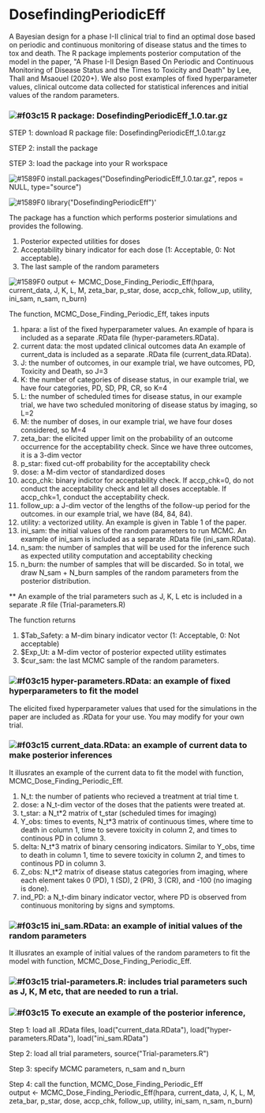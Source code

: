 # DosefindingPeriodicEff
A Bayesian design for a phase I-II clinical trial to find an optimal dose based on periodic and continuous monitoring of disease status and the times to tox and death.  The R package implements posterior computation of the model in the paper, "A Phase I-II Design Based On Periodic and Continuous Monitoring of Disease Status and the Times to Toxicity and Death" by Lee, Thall and Msaouel (2020+).  We also post examples of fixed hyperparameter values, clinical outcome data collected for statistical inferences and initial values of the random parameters.  


### ![#f03c15](https://placehold.it/15/f03c15/000000?text=+) R package: DosefindingPeriodicEff_1.0.tar.gz
STEP 1: download R package file: DosefindingPeriodicEff_1.0.tar.gz

STEP 2: install the package

STEP 3: load the package into your R workspace

![#1589F0](https://placehold.it/15/1589F0/000000?text=+)  install.packages("DosefindingPeriodicEff_1.0.tar.gz", repos = NULL, type="source")

![#1589F0](https://placehold.it/15/1589F0/000000?text=+)  library("DosefindingPeriodicEff")'


The package has a function which performs posterior simulations and provides the following.
1. Posterior expected utilities for doses
2. Acceptability binary indicator for each dose (1: Acceptable, 0: Not acceptable).
3. The last sample of the random parameters

![#1589F0](https://placehold.it/15/1589F0/000000?text=+) output <- MCMC_Dose_Finding_Periodic_Eff(hpara, current_data, J, K, L, M, zeta_bar, p_star, dose, accp_chk, follow_up, utility, ini_sam, n_sam, n_burn)

The function, MCMC_Dose_Finding_Periodic_Eff, takes inputs
1. hpara: a list of the fixed hyperparameter values. An example of hpara is included as a separate .RData file (hyper-parameters.RData).
2. current data: the most updated clinical outcomes data An example of current_data is included as a separate .RData file (current_data.RData).
3. J: the number of outcomes, in our example trial, we have outcomes, PD, Toxicity and Death, so J=3
4. K: the number of categories of disease status, in our example trial, we have four categories, PD, SD, PR, CR, so K=4
5. L: the number of scheduled times for disease status, in our example trial, we have two scheduled monitoring of disease status by imaging, so L=2
6. M: the number of doses, in our example trial, we have four doses considered, so M=4
7. zeta_bar: the elicited upper limit on the probability of an outcome occurrence for the acceptability check.  Since we have three outcomes, it is a 3-dim vector
8. p_star: fixed cut-off probability for the acceptability check
9. dose: a M-dim vector of standardized doses
10. accp_chk: binary indictor for acceptability check.  If accp_chk=0, do not conduct the acceptability check and let all doses acceptable. If accp_chk=1, conduct the acceptability check.
11. follow_up: a J-dim vector of the lengths of the follow-up period for the outcomes. in our example trial, we have (84, 84, 84).
12. utility: a vectorized utility.  An example is given in Table 1 of the paper. 
13. ini_sam: the initial values of the random parameters to run MCMC. An example of ini_sam is included as a separate .RData file (ini_sam.RData).
14. n_sam: the number of samples that will be used for the inference such as expected utility computation and acceptability checking
15. n_burn: the number of samples that will be discarded.  So in total, we draw N_sam + N_burn samples of the random parameters from the posterior distribution.

** An example of the trial parameters such as J, K, L etc is included in a separate .R file (Trial-parameters.R)

The function returns
1. $Tab_Safety: a M-dim binary indicator vector (1: Acceptable, 0: Not acceptable)
2. $Exp_Ut: a M-dim vector of posterior expected utility estimates
3. $cur_sam: the last MCMC sample of the random parameters.


### ![#f03c15](https://placehold.it/15/f03c15/000000?text=+) hyper-parameters.RData: an example of fixed hyperparameters to fit the model
The elicited fixed hyperparameter values that used for the simulations in the paper are included as .RData for your use.  You may modify for your own trial.

### ![#f03c15](https://placehold.it/15/f03c15/000000?text=+) current_data.RData: an example of current data to make posterior inferences
It illusrates an example of the current data to fit the model with function, MCMC_Dose_Finding_Periodic_Eff. 
1. N_t: the number of patients who recieved a treatment at trial time t.
2. dose: a N_t-dim vector of the doses that the patients were treated at.
3. t_star: a N_t*2 matrix of t_star (scheduled times for imaging)
4. Y_obs: times to events, N_t*3 matrix of continuous times, where time to death in column 1, time to severe toxicity in column 2, and times to continous PD in column 3.
5. delta: N_t*3 matrix of binary censoring indicators. Similar to Y_obs, time to death in column 1, time to severe toxicity in column 2, and times to continous PD in column 3.
6. Z_obs: N_t*2 matrix of disease status categories from imaging, where each element takes 0 (PD), 1 (SD), 2 (PR), 3 (CR), and -100 (no imaging is done).
7. ind_PD: a N_t-dim binary indicator vector, where PD is observed from continuous monitoring by signs and symptoms.  


### ![#f03c15](https://placehold.it/15/f03c15/000000?text=+) ini_sam.RData: an example of initial values of the random parameters
It illusrates an example of initial values of the random parameters to fit the model with function, MCMC_Dose_Finding_Periodic_Eff. 

### ![#f03c15](https://placehold.it/15/f03c15/000000?text=+) trial-parameters.R: includes trial parameters such as J, K, M etc, that are needed to run a trial.


### ![#f03c15](https://placehold.it/15/f03c15/000000?text=+)  To execute an example of the posterior inference, 

Step 1: load all .RData files, load("current_data.RData"), load("hyper-parameters.RData"), load("ini_sam.RData")

Step 2: load all trial parameters, source("Trial-parameters.R")

Step 3: specify MCMC parameters, n_sam and n_burn

Step 4: call the function, MCMC_Dose_Finding_Periodic_Eff  
output <- MCMC_Dose_Finding_Periodic_Eff(hpara, current_data, J, K, L, M, zeta_bar, p_star, dose, accp_chk, follow_up, utility, ini_sam, n_sam, n_burn)
